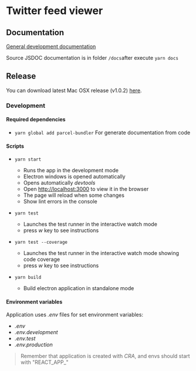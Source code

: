 # Twitter feed viewer

## Documentation
[General development documentation](./README_SOURCES.md)

Source JSDOC documentation is in folder `/docs`after execute `yarn docs`

## Release

You can download latest Mac OSX release (v1.0.2) [here](./dist/twitter-feed-viewer-1.0.0.dmg).

### Development
#### Required dependencies
* `yarn global add parcel-bundler` For generate documentation from code

#### Scripts

* `yarn start`
    * Runs the app in the development mode
    * Electron windows is opened automatically
    * Opens automatically _devtools_
    * Open [http://localhost:3000](http://localhost:3000) to view it in the browser
    * The page will reload when some changes
    * Show lint errors in the console

* `yarn test`
    * Launches the test runner in the interactive watch mode
    * press *w* key to see instructions
    
* `yarn test --coverage`
    * Launches the test runner in the interactive watch mode showing code coverage
    * press *w* key to see instructions

*  `yarn build`
    * Build electron application in standalone mode

#### Environment variables
Application uses _.env_ files for set environment variables:
* _.env_
* _.env.development_
* _.env.test_
* _.env.production_
> Remember that application is created with _CRA_, and envs should start with "REACT_APP_"
